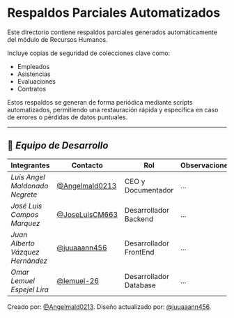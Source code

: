 # Respaldos Parciales Automatizados

Este directorio contiene respaldos parciales generados automáticamente del módulo de Recursos Humanos.

Incluye copias de seguridad de colecciones clave como:
- Empleados
- Asistencias
- Evaluaciones
- Contratos

Estos respaldos se generan de forma periódica mediante scripts automatizados, permitiendo una restauración rápida y específica en caso de errores o pérdidas de datos puntuales.

---

## 👥 *Equipo de Desarrollo*

| Integrantes                   | Contacto                                                   | Rol                      | Observaciones |
| ----------------------------- | ---------------------------------------------------------- | ------------------------ | ------------- |
| *Luis Angel Maldonado Negrete*    | [@Angelmald0213](https://github.com/Angelmald0213)                     | CEO y Documentador | ...           |
| *José Luis Campos Marquez* | [@JoseLuisCM663](https://github.com/JoseLuisCM663)             | Desarrollador Backend             | ...           |
| *Juan Alberto Vázquez Hernández*   | [@juuaaann456](https://github.com/MRVargas19)               | Desarrollador FrontEnd             | ...           |
| *Omar Lemuel Espejel Lira* | [@lemuel-26](https://github.com/lemuel-26) | Desarrollador Database   | ...           |


Creado por: [@Angelmald0213](https://github.com/Angelmald0213).
Diseño actualizado por: [@juuaaann456](https://github.com/juuaaann456). 
